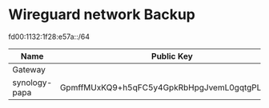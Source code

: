 
# Wireguard network Backup

fd00:1132:1f28:e57a::/64

| Name | Public Key | IPv6 |
| ---- | ---------- | ---- |
| Gateway |  | fd00:1132:1f28:e57a::1
| synology-papa | GpmffMUxKQ9+h5qFC5y4GpkRbHpgJvemL0gqtgPLemU= | fd00:1132:1f28:e57a::2


